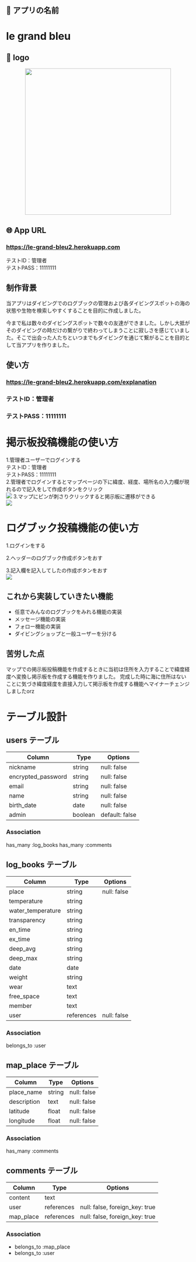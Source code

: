 ## :tropical_fish: アプリの名前

# le grand bleu

## :art: logo

<p align="center">
  <img src="/app/assets/images/image0.png" height=400px >  
</p>

## 🌐 App URL

### **https://le-grand-bleu2.herokuapp.com** 
テストID：管理者<br>
テストPASS：11111111

## 制作背景
 当アプリはダイビングでのログブックの管理および各ダイビングスポットの海の状態や生物を検索しやすくすることを目的に作成しました。<br>

 今まで私は数々のダイビングスポットで数々の友達ができました。しかし大抵がそのダイビングの時だけの繋がりで終わってしまうことに寂しさを感じていました。そこで出会った人たちといつまでもダイビングを通じて繋がることを目的として当アプリを作りました。
## 使い方
### **https://le-grand-bleu2.herokuapp.com/explanation**
### テストID：管理者
### テストPASS：11111111
# 掲示板投稿機能の使い方
1.管理者ユーザーでログインする<br>
  テストID：管理者<br>
  テストPASS：11111111<br>
2.管理者でログインするとマップページの下に緯度、経度、場所名の入力欄が現れるので記入をして作成ボタンをクリック<br>
<img src="/app/assets/images/6c74f187c4c00a763509df7203353423.gif">
3.マップにピンが刺さりクリックすると掲示板に遷移ができる<br>
<img src="/app/assets/images/0030dc745d77786b1291f07d534680c5.png">

# ログブック投稿機能の使い方
1.ログインをする<br>

2.ヘッダーのログブック作成ボタンをおす<br>

3.記入欄を記入してしたの作成ボタンをおす<br>
<img src="app/assets/images/1bc99c6918429c28cb97c590efc42fc0.gif">


 
## これから実装していきたい機能
 
- 任意でみんなのログブックをみれる機能の実装
- メッセージ機能の実装
- フォロー機能の実装
- ダイビングショップと一般ユーザーを分ける


## 苦労した点

マップでの掲示板投稿機能を作成するときに当初は住所を入力することで緯度経度へ変換し掲示板を作成する機能を作りました。
完成した時に海に住所はないことに気づき緯度経度を直接入力して掲示板を作成する機能へマイナーチェンジしましたorz


# テーブル設計

## users テーブル

| Column             | Type   | Options        |
| ------------------ | ------ | -------------- |
| nickname           | string | null: false    |
| encrypted_password | string | null: false    |
| email              | string | null: false    |
| name               | string | null: false    |
| birth_date         | date   | null: false    |
| admin              | boolean| default: false |
### Association
has_many :log_books
has_many :comments

## log_books テーブル

| Column                    | Type     | Options     |
| ------------------------- | -------  | ----------- |
| place                     | string   | null: false |
| temperature               | string   |             |
| water_temperature         | string   |             |
| transparency              | string   |             |
| en_time                   | string   |             | 
| ex_time                   | string   |             |
| deep_avg                  | string   |             |
| deep_max                  | string   |             |
| date                      | date     |             |
| weight                    | string   |             |
| wear                      | text     |             |
| free_space                | text     |             |
| member                    | text     |             |
| user                      |references| null: false |
### Association

belongs_to :user

## map_place テーブル


|Column	     |Type   |Options          |
| -----------|------ |-----------------|
|place_name  |string |null: false      |
|description |text   |null: false      |
| latitude   |float	 | null: false     |
| longitude	 |float	 | null: false     |


### Association
has_many :comments


## comments テーブル

| Column   | Type       | Options                        |
| -------- | ---------- | ------------------------------ |
| content  | text       |                                |
| user     | references | null: false, foreign_key: true |
| map_place| references | null: false, foreign_key: true |

### Association

- belongs_to :map_place
- belongs_to  :user
